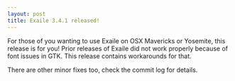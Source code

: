```yaml
---
layout: post
title: Exaile 3.4.1 released!
---
```


For those of you wanting to use Exaile on OSX Mavericks or Yosemite, this release is for you! Prior releases of Exaile did not work properly because of font issues in GTK. This release contains workarounds for that.

There are other minor fixes too, check the commit log for details.